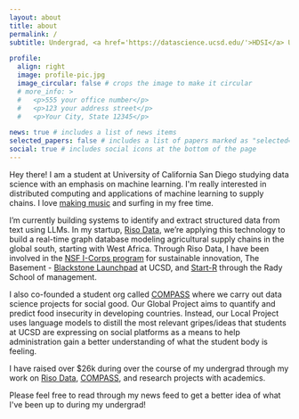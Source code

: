 ```yaml
---
layout: about
title: about
permalink: /
subtitle: Undergrad, <a href='https://datascience.ucsd.edu/'>HDSI</a> UCSD

profile:
  align: right
  image: profile-pic.jpg
  image_circular: false # crops the image to make it circular
  # more_info: >
  #   <p>555 your office number</p>
  #   <p>123 your address street</p>
  #   <p>Your City, State 12345</p>

news: true # includes a list of news items
selected_papers: false # includes a list of papers marked as "selected={true}"
social: true # includes social icons at the bottom of the page
---
```


Hey there! I am a student at University of California San Diego studying data science with an emphasis on machine learning. I'm really interested in distributed computing and applications of machine learning to supply chains. I love [making music](https://soundcloud.com/teo-perona) and surfing in my free time. 

I’m currently building systems to identify and extract structured data from text using LLMs. In my startup, [Riso Data](https://www.risodata.com/), we’re applying this technology to build a real-time graph database modeling agricultural supply chains in the global south, starting with West Africa. Through Riso Data, I have been involved in the [NSF I-Corps program](https://new.nsf.gov/funding/initiatives/i-corps) for sustainable innovation, The Basement - [Blackstone Launchpad](https://thebasement.ucsd.edu/portfolio/current/mansa-capital.html) at UCSD, and [Start-R](https://rady.ucsd.edu/why/centers/sullivan/programs/accelerate.html) through the Rady School of management. 

I also co-founded a student org called [COMPASS](https://compassinstitution.com/) where we carry out data science projects for social good. Our Global Project aims to quantify and predict food insecurity in developing countries. Instead, our Local Project uses language models to distill the most relevant gripes/ideas that students at UCSD are expressing on social platforms as a means to help administration gain a better understanding of what the student body is feeling.  

I have raised over $26k during over the course of my undergrad through my work on [Riso Data](https://www.risodata.com/), [COMPASS](https://compassinstitution.com/), and research projects with academics. 

Please feel free to read through my news feed to get a better idea of what I've been up to during my undergrad!